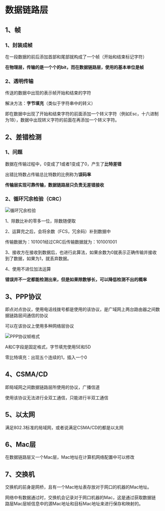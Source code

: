 # 数据链路层



## 1、帧

### 1、封装成帧

在一段数据的前后添加首部和尾部就构成了一个帧（开始和结束标记字符）

**在物理层，传输的是一个个的bit，而在数据链路层，使用的基本单位是帧**



### 2、透明传输

传送的数据中出现的表示帧开始和结束的字符

解决方法：**字节填充**（类似于字符串中的转义）

即在数据中出现了开始和结束字符的前面添加一个转义字符（例如Esc，十六进制为1B），数据中出现转义字符的前面在再添加一个转义字符。



## 2、差错检测

### 1、问题

数据在传输过程中，0变成了1或者1变成了0，产生了**比特差错**

出错比特数占传输总比特数的比例称为**误码率**



**传输层实现可靠传输，数据链路层只负责无差错接收**



### 2、循环冗余检验（CRC）

![循环冗余检验](/Users/cg/Desktop/Information/1、基础/计算机网络/images/循环冗余检验.png)



1、除数比补的零多一位，除数随便取

2、运算完之后，会将余数（FCS，冗余码）补到数据中

传输数据为：101001经过CRC后传输数据就为：101001001

3、接收方在接收到数据后，也进行此算法，如果余数为0就表示正确传输并接收到了数据，如果为1，就丢弃数据。

4、使用不进位加法运算

**错误并不一定都能检测出来，但是如果除数够长，可以降低检测不出的概率**



## 3、PPP协议

即点对点协议，使用电话线拨号都是使用的该协议，是广域网上两台路由器之间数据链路层间通信的协议

可以在该协议上使用多种网络层协议

![PPP协议帧格式](/Users/cg/Desktop/Information/1、基础/计算机网络/images/PPP协议帧格式.png)



A和C字段是固定格式，字节填充使用5E和5D

零比特填充：出现五个连续的1，插入一个0



## 4、CSMA/CD

即局域网之间数据链路层所使用的协议，广播信道

使用该协议无法进行全双工通信，只能进行半双工通信



## 5、以太网

满足802.3标准的局域网，或者说满足CSMA/CD的都是以太网



## 6、Mac层

在数据链路层又一个Mac层，Mac地址在计算机网络配置中可以修改



## 7、交换机

交换机的前身是网桥，且有一个Mac地址表存放对于网口的机器的Mac地址。

网络中有数据通过时，交换机会记录对于网口机器的Mac，这是通过获取数据链路层Mac层帧信息中的源Mac地址和目标Mac地址来进行保存和映射的。